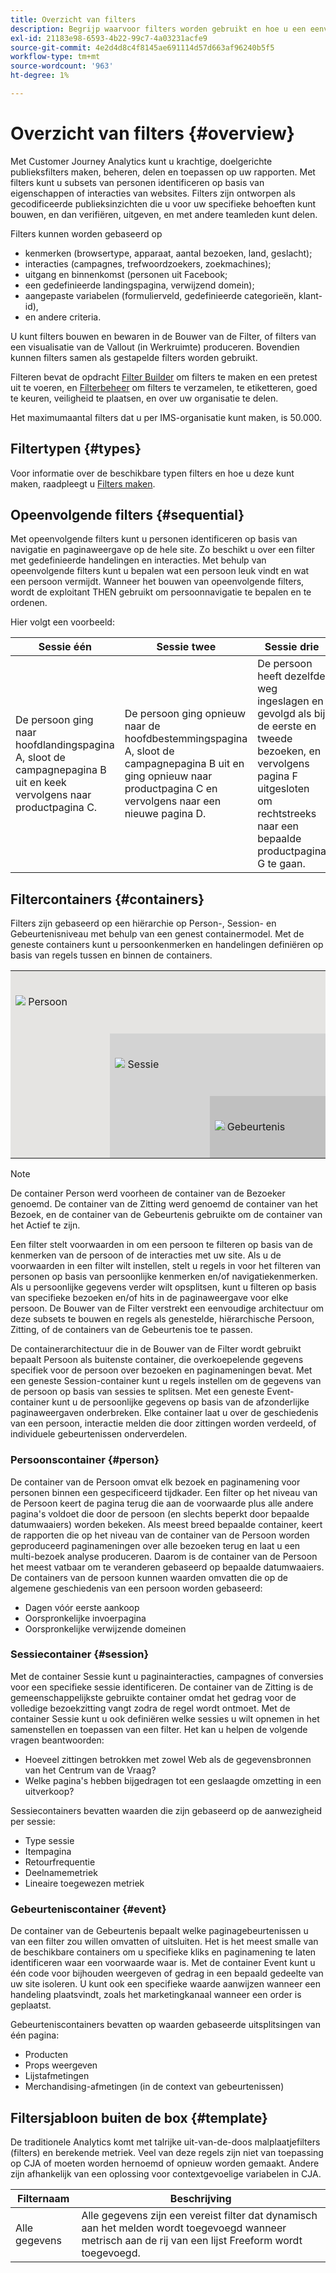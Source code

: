 ```yaml
---
title: Overzicht van filters
description: Begrijp waarvoor filters worden gebruikt en hoe u een eenvoudig filter maakt.
exl-id: 21183e98-6593-4b22-99c7-4a03231acfe9
source-git-commit: 4e2d4d8c4f8145ae691114d57d663af96240b5f5
workflow-type: tm+mt
source-wordcount: '963'
ht-degree: 1%

---
```



# Overzicht van filters {#overview}

Met Customer Journey Analytics kunt u krachtige, doelgerichte publieksfilters maken, beheren, delen en toepassen op uw rapporten. Met filters kunt u subsets van personen identificeren op basis van eigenschappen of interacties van websites. Filters zijn ontworpen als gecodificeerde publieksinzichten die u voor uw specifieke behoeften kunt bouwen, en dan verifiëren, uitgeven, en met andere teamleden kunt delen.

Filters kunnen worden gebaseerd op

- kenmerken (browsertype, apparaat, aantal bezoeken, land, geslacht);
- interacties (campagnes, trefwoordzoekers, zoekmachines);
- uitgang en binnenkomst (personen uit Facebook;
- een gedefinieerde landingspagina, verwijzend domein);
- aangepaste variabelen (formulierveld, gedefinieerde categorieën, klant-id),
- en andere criteria.

U kunt filters bouwen en bewaren in de Bouwer van de Filter, of filters van een visualisatie van de Vallout (in Werkruimte) produceren. Bovendien kunnen filters samen als gestapelde filters worden gebruikt.

Filteren bevat de opdracht [Filter Builder](/help/components/filters/filter-builder.md) om filters te maken en een pretest uit te voeren, en [Filterbeheer](/help/components/filters/manage-filters.md) om filters te verzamelen, te etiketteren, goed te keuren, veiligheid te plaatsen, en over uw organisatie te delen.

Het maximumaantal filters dat u per IMS-organisatie kunt maken, is 50.000.

## Filtertypen {#types}

Voor informatie over de beschikbare typen filters en hoe u deze kunt maken, raadpleegt u [Filters maken](/help/components/filters/create-filters.md).

## Opeenvolgende filters {#sequential}

Met opeenvolgende filters kunt u personen identificeren op basis van navigatie en paginaweergave op de hele site. Zo beschikt u over een filter met gedefinieerde handelingen en interacties. Met behulp van opeenvolgende filters kunt u bepalen wat een persoon leuk vindt en wat een persoon vermijdt. Wanneer het bouwen van opeenvolgende filters, wordt de exploitant THEN gebruikt om persoonnavigatie te bepalen en te ordenen.

Hier volgt een voorbeeld:

<!--![](assets/sequential_fil.png)-->

| Sessie één | Sessie twee | Sessie drie |
| --- | --- | --- |
| De persoon ging naar hoofdlandingspagina A, sloot de campagnepagina B uit en keek vervolgens naar productpagina C. | De persoon ging opnieuw naar de hoofdbestemmingspagina A, sloot de campagnepagina B uit en ging opnieuw naar productpagina C en vervolgens naar een nieuwe pagina D. | De persoon heeft dezelfde weg ingeslagen en gevolgd als bij de eerste en tweede bezoeken, en vervolgens pagina F uitgesloten om rechtstreeks naar een bepaalde productpagina G te gaan. |

## Filtercontainers {#containers}

Filters zijn gebaseerd op een hiërarchie op Person-, Session- en Gebeurtenisniveau met behulp van een genest containermodel. Met de geneste containers kunt u persoonkenmerken en handelingen definiëren op basis van regels tussen en binnen de containers.


<table style="table-layout: fixed; border: none;">

<tr>
<td style="background-color: #E5E4E2;" colspan="3" width="200" height="100"><img src="https://spectrum.adobe.com/static/icons/workflow_18/Smock_User_18_N.svg"/> Persoon</td>
</tr>

<tr>
<td style="background-color: #E5E4E2;" width="200"></td>
<td style="background-color: #D3D3D3;" colspan="2" width="200" height="100"><img src="https://spectrum.adobe.com/static/icons/workflow_18/Smock_Visit_18_N.svg"/> Sessie</td>
</tr>

<tr>
<td style="background-color: #E5E4E2;" width="200" height="100"></td>
<td style="background-color: #D3D3D3;" width="200" height="100"></td>
<td style="background-color: #C0C0C0;" width="200" height="100" colspan="1"><img src="https://spectrum.adobe.com/static/icons/workflow_18/Smock_Events_18_N.svg"/> Gebeurtenis</td>
</tr>
</table>

>[!NOTE]
>De container Person werd voorheen de container van de Bezoeker genoemd. De container van de Zitting werd genoemd de container van het Bezoek, en de container van de Gebeurtenis gebruikte om de container van het Actief te zijn.

Een filter stelt voorwaarden in om een persoon te filteren op basis van de kenmerken van de persoon of de interacties met uw site. Als u de voorwaarden in een filter wilt instellen, stelt u regels in voor het filteren van personen op basis van persoonlijke kenmerken en/of navigatiekenmerken. Als u persoonlijke gegevens verder wilt opsplitsen, kunt u filteren op basis van specifieke bezoeken en/of hits in de paginaweergave voor elke persoon. De Bouwer van de Filter verstrekt een eenvoudige architectuur om deze subsets te bouwen en regels als genestelde, hiërarchische Persoon, Zitting, of de containers van de Gebeurtenis toe te passen.

De containerarchitectuur die in de Bouwer van de Filter wordt gebruikt bepaalt Persoon als buitenste container, die overkoepelende gegevens specifiek voor de persoon over bezoeken en paginameningen bevat. Met een geneste Session-container kunt u regels instellen om de gegevens van de persoon op basis van sessies te splitsen. Met een geneste Event-container kunt u de persoonlijke gegevens op basis van de afzonderlijke paginaweergaven onderbreken. Elke container laat u over de geschiedenis van een persoon, interactie melden die door zittingen worden verdeeld, of individuele gebeurtenissen onderverdelen.

### Persoonscontainer {#person}

De container van de Persoon omvat elk bezoek en paginamening voor personen binnen een gespecificeerd tijdkader. Een filter op het niveau van de Persoon keert de pagina terug die aan de voorwaarde plus alle andere pagina&#39;s voldoet die door de persoon (en slechts beperkt door bepaalde datumwaaiers) worden bekeken. Als meest breed bepaalde container, keert de rapporten die op het niveau van de container van de Persoon worden geproduceerd paginameningen over alle bezoeken terug en laat u een multi-bezoek analyse produceren. Daarom is de container van de Persoon het meest vatbaar om te veranderen gebaseerd op bepaalde datumwaaiers.
De containers van de persoon kunnen waarden omvatten die op de algemene geschiedenis van een persoon worden gebaseerd:

- Dagen vóór eerste aankoop
- Oorspronkelijke invoerpagina
- Oorspronkelijke verwijzende domeinen

### Sessiecontainer {#session}

Met de container Sessie kunt u paginainteracties, campagnes of conversies voor een specifieke sessie identificeren. De container van de Zitting is de gemeenschappelijkste gebruikte container omdat het gedrag voor de volledige bezoekzitting vangt zodra de regel wordt ontmoet. Met de container Sessie kunt u ook definiëren welke sessies u wilt opnemen in het samenstellen en toepassen van een filter. Het kan u helpen de volgende vragen beantwoorden:

- Hoeveel zittingen betrokken met zowel Web als de gegevensbronnen van het Centrum van de Vraag?
- Welke pagina&#39;s hebben bijgedragen tot een geslaagde omzetting in een uitverkoop?

Sessiecontainers bevatten waarden die zijn gebaseerd op de aanwezigheid per sessie:

- Type sessie
- Itempagina
- Retourfrequentie
- Deelnamemetriek
- Lineaire toegewezen metriek

### Gebeurteniscontainer {#event}

De container van de Gebeurtenis bepaalt welke paginagebeurtenissen u van een filter zou willen omvatten of uitsluiten. Het is het meest smalle van de beschikbare containers om u specifieke kliks en paginamening te laten identificeren waar een voorwaarde waar is. Met de container Event kunt u één code voor bijhouden weergeven of gedrag in een bepaald gedeelte van uw site isoleren. U kunt ook een specifieke waarde aanwijzen wanneer een handeling plaatsvindt, zoals het marketingkanaal wanneer een order is geplaatst.

Gebeurteniscontainers bevatten op waarden gebaseerde uitsplitsingen van één pagina:

- Producten
- Props weergeven
- Lijstafmetingen
- Merchandising-afmetingen (in de context van gebeurtenissen)

## Filtersjabloon buiten de box {#template}

De traditionele Analytics komt met talrijke uit-van-de-doos malplaatjefilters (filters) en berekende metriek. Veel van deze regels zijn niet van toepassing op CJA of moeten worden hernoemd of opnieuw worden gemaakt. Andere zijn afhankelijk van een oplossing voor contextgevoelige variabelen in CJA.

| Filternaam | Beschrijving |
| --- | --- |
| Alle gegevens | Alle gegevens zijn een vereist filter dat dynamisch aan het melden wordt toegevoegd wanneer metrisch aan de rij van een lijst Freeform wordt toegevoegd. |
